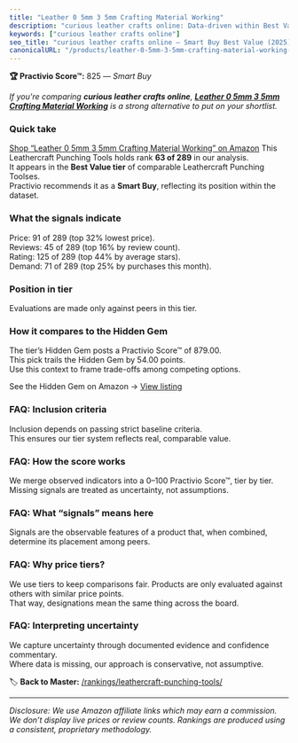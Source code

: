 ```yaml
---
title: "Leather 0 5mm 3 5mm Crafting Material Working"
description: "curious leather crafts online: Data-driven within Best Value ranking using the Practivio Score™. Positioned by quality, value, demand, findability, momentum."
keywords: ["curious leather crafts online"]
seo_title: "curious leather crafts online — Smart Buy Best Value (2025)"
canonicalURL: "/products/leather-0-5mm-3-5mm-crafting-material-working-B083R3SFD2/"
---
```


**🏆 Practivio Score™:** 825 — _Smart Buy_


*If you're comparing **curious leather crafts online**, **[Leather 0 5mm 3 5mm Crafting Material Working](https://www.amazon.com/dp/B083R3SFD2?tag=practivio-20)** is a strong alternative to put on your shortlist.*
### Quick take
[Shop “Leather 0 5mm 3 5mm Crafting Material Working” on Amazon](https://www.amazon.com/dp/B083R3SFD2?tag=practivio-20)
This Leathercraft Punching Tools holds rank **63 of 289** in our analysis.  
It appears in the **Best Value tier** of comparable Leathercraft Punching Toolses.  
Practivio recommends it as a **Smart Buy**, reflecting its position within the dataset.

### What the signals indicate
Price: 91 of 289 (top 32% lowest price).  
Reviews: 45 of 289 (top 16% by review count).  
Rating: 125 of 289 (top 44% by average stars).  
Demand: 71 of 289 (top 25% by purchases this month).

### Position in tier
Evaluations are made only against peers in this tier.

### How it compares to the Hidden Gem
The tier’s Hidden Gem posts a Practivio Score™ of 879.00.  
This pick trails the Hidden Gem by 54.00 points.  
Use this context to frame trade-offs among competing options.  

See the Hidden Gem on Amazon → [View listing](https://www.amazon.com/dp/B06ZXYSCYZ?tag=practivio-20)

### FAQ: Inclusion criteria
Inclusion depends on passing strict baseline criteria.  
This ensures our tier system reflects real, comparable value.

### FAQ: How the score works
We merge observed indicators into a 0–100 Practivio Score™, tier by tier.  
Missing signals are treated as uncertainty, not assumptions.

### FAQ: What “signals” means here
Signals are the observable features of a product that, when combined, determine its placement among peers.

### FAQ: Why price tiers?
We use tiers to keep comparisons fair. Products are only evaluated against others with similar price points.  
That way, designations mean the same thing across the board.

### FAQ: Interpreting uncertainty
We capture uncertainty through documented evidence and confidence commentary.  
Where data is missing, our approach is conservative, not assumptive.


🏷️ **Back to Master:** [/rankings/leathercraft-punching-tools/](/rankings/leathercraft-punching-tools/)

---
_Disclosure: We use Amazon affiliate links which may earn a commission. We don’t display live prices or review counts. Rankings are produced using a consistent, proprietary methodology._
